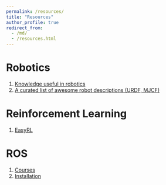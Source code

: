 ```yaml
---
permalink: /resources/
title: "Resources"
author_profile: true
redirect_from: 
  - /md/
  - /resources.html
---
```

   
Robotics
======
  1. [Knowledge useful in robotics](https://scaron.info/category/robotics.html)
  2. [A curated list of awesome robot descriptions (URDF, MJCF)](https://github.com/robot-descriptions/awesome-robot-descriptions)

Reinforcement Learning
======
  1. [EasyRL](https://datawhalechina.github.io/easy-rl/#/)

ROS
======
  1. [Courses](https://www.bilibili.com/video/BV1zt411G7Vn?p=1)
  2. [Installation](https://github.com/fishros/install)